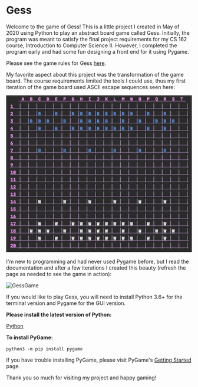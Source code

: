 # Gess

Welcome to the game of Gess! This is a little project I created in May of 2020 using Python to play an abstract board game called Gess. 
Initially, the program was meant to satisfy the final project requirements for my CS 162 course, Introduction to 
Computer Science II. However, I completed the program early and had some fun designing a front end for it using Pygame.

Please see the game rules for Gess [here](https://www.chessvariants.com/crossover.dir/gess.html). 

My favorite aspect about this project was the transformation of the game board. The course requirements limited
the tools I could use, thus my first iteration of the game board used ASCII escape sequences seen here:

![GessGame](images/GessGameAscii.png)


I'm new to programming and had never used Pygame before, but I read the documentation and after a few iterations I created this 
beauty (refresh the page as needed to see the game in action):

![GessGame](images/GessGame.gif)


If you would like to play Gess, you will need to install Python 3.6+ for the terminal version and Pygame for the GUI 
version.

**Please install the latest version of Python:**

[Python](https://www.python.org/downloads/)


**To install PyGame:**
```
python3 -m pip install pygame
```
If you have trouble installing PyGame, please visit PyGame's [Getting Started](https://www.pygame.org/wiki/GettingStarted) page.

Thank you so much for visiting my project and happy gaming!


